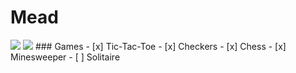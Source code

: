 # Mead
<img src="https://img.shields.io/github/license/mashape/apistatus.svg" />
<img src="https://img.shields.io/github/issues/badges/shields.svg" />
### Games
- [x] Tic-Tac-Toe
- [x] Checkers
- [x] Chess
- [x] Minesweeper
- [ ] Solitaire
